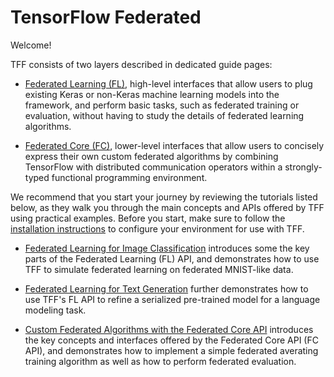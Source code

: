 # TensorFlow Federated

Welcome!

TFF consists of two layers described in dedicated guide pages:

*   [Federated Learning (FL)](federated_learning.md), high-level interfaces that
    allow users to plug existing Keras or non-Keras machine learning models into
    the framework, and perform basic tasks, such as federated training or
    evaluation, without having to study the details of federated learning
    algorithms.

*   [Federated Core (FC)](federated_core.md), lower-level interfaces that allow
    users to concisely express their own custom federated algorithms by
    combining TensorFlow with distributed communication operators within a
    strongly-typed functional programming environment.

We recommend that you start your journey by reviewing the tutorials listed
below, as they walk you through the main concepts and APIs offered by TFF using
practical examples. Before you start, make sure to follow the
[installation instructions](install.md) to configure your environment for use
with TFF.

*   [Federated Learning for Image Classification](tutorials/federated_learning_for_image_classification.ipynb)
    introduces some the key parts of the Federated Learning (FL) API, and
    demonstrates how to use TFF to simulate federated learning on federated
    MNIST-like data.

*   [Federated Learning for Text Generation](tutorials/federated_learning_for_text_generation.ipynb)
    further demonstrates how to use TFF's FL API to refine a serialized
    pre-trained model for a language modeling task.

*   [Custom Federated Algorithms with the Federated Core API](tutorials/custom_federated_algorithms.ipynb)
    introduces the key concepts and interfaces offered by the Federated Core API
    (FC API), and demonstrates how to implement a simple federated averating
    training algorithm as well as how to perform federated evaluation.
